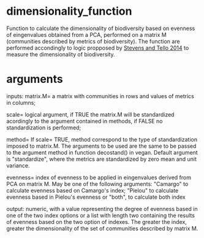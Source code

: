 # dimensionality_function
Function to calculate the dimensionality of biodiversity based on evenness of eingenvalues obtained from a PCA, performed on a matrix M (communities described by metrics of biodiversity).
The function are performed accondingly to logic propposed by [Stevens and Tello 2014](http://onlinelibrary.wiley.com/doi/10.1111/geb.12192/abstract) to measure the dimensionality of biodiversity.

# arguments
inputs:
matrix.M= a matrix with communities in rows and values of metrics in columns; 

scale= logical argument, if TRUE the matrix.M will be standardized acordingly to the argument contained in methods, if FALSE no standardization is performed;

method= If scale= TRUE, method correspond to the type of standardization imposed to matrix.M. The arguments to be used are the same to be passed  to the argument method in function decostand() in vegan. Default argument is "standardize", where the metrics are standardized by zero mean and unit variance.

evenness= index of evenness to be applied in eingenvalues derived from PCA on matrix M. May be one of the following arguments: "Camargo" to calculate evenness based on Camargo's index; "Pielou" to calculate evenness based in Pielou's evenness or "both", to calculate both index

output:
numeric, with a value representing the degree of evenness based in one of the two index options or a list with length two containing the results of evenness based on the two option of indexes. The greater the index, greater the dimensionality of the set of communities described by matrix M. 
